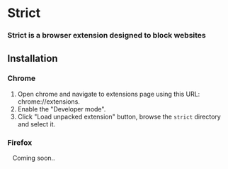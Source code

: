 # Strict
### Strict is a browser extension designed to block websites
## Installation
### Chrome
1. Open chrome and navigate to extensions page using this URL: chrome://extensions.
2. Enable the "Developer mode".
3. Click "Load unpacked extension" button, browse the `strict` directory and select it.
### Firefox
&nbsp;&nbsp; Coming soon..
